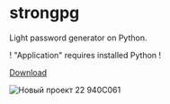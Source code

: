 # strongpg
Light password generator on Python.

! "Application" requires installed Python !

[Download](https://github.com/udneproject/strongpg/releases/download/password-generator/pg_installer.exe)

![Новый проект 22  940C061](https://user-images.githubusercontent.com/99596170/173096350-17365911-23e3-4903-bee3-ebd837f4d269.png)
